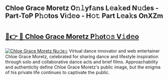 ## Chloe Grace Moretz O𝚗𝚕yf𝚊ns L𝚎a𝚔ed N𝚞𝚍es - Part-ToP P𝚑𝚘tos Vi𝚍𝚎o - H𝚘𝚝 Part L𝚎a𝚔s OnXZm

# <h2><a href="http://kf8plo.oniu.top/?m=Chloe+Grace+Moretz">🔗👉 🔴 Chloe Grace Moretz P𝚑ot𝚘𝚜 V𝚒d𝚎o</a></h2>

[![Chloe Grace Moretz Nu𝚍e𝚜](https://i.imgur.com/0qMVB7G.gif)](http://kf8plo.oniu.top/?m=Chloe+Grace+Moretz)
Virtual dance innovator and web entertainer Chloe Grace Moretz, celebrated for sharing dance and lifestyle inspiration through solo and collaborative dance acts and brief films. Approachability and authenticity define Chloe Grace Moretz's public image, but the enigma of his private life continues to captivate the public.  

